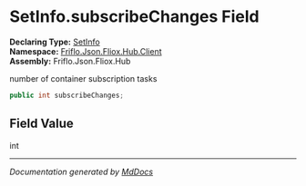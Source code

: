 ﻿<!--  
  <auto-generated>   
    The contents of this file were generated by a tool.  
    Changes to this file may be list if the file is regenerated  
  </auto-generated>   
-->

# SetInfo.subscribeChanges Field

**Declaring Type:** [SetInfo](../index.md)  
**Namespace:** [Friflo.Json.Fliox.Hub.Client](../../index.md)  
**Assembly:** Friflo.Json.Fliox.Hub

number of container subscription tasks

```csharp
public int subscribeChanges;
```

## Field Value

int

___

*Documentation generated by [MdDocs](https://github.com/ap0llo/mddocs)*
